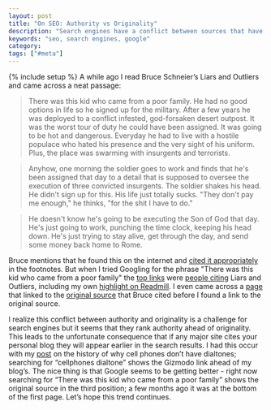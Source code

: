 ```yaml
---
layout: post
title: "On SEO: Authority vs Originality"
description: "Search engines have a conflict between sources that have authority and sources that have original content. I show an example of it going wrong."
keywords: "seo, search engines, google"
category:
tags: ["#meta"]
---
```

{% include setup %}
A while ago I read Bruce Schneier’s Liars and Outliers and came across a neat passage:

<blockquote>There was this kid who came from a poor family. He had no good options in life so he signed up for the military. After a few years he was deployed to a conflict infested, god-forsaken desert outpost. It was the worst tour of duty he could have been assigned. It was going to be hot and dangerous. Everyday he had to live with a hostile populace who hated his presence and the very sight of his uniform. Plus, the place was swarming with insurgents and terrorists.</blockquote>
<blockquote>Anyhow, one morning the soldier goes to work and finds that he's been assigned that day to a detail that is supposed to oversee the execution of three convicted insurgents. The soldier shakes his head. He didn't sign up for this. His life just totally sucks. "They don't pay me enough," he thinks, "for the shit I have to do."</blockquote>
<blockquote>He doesn't know he's going to be executing the Son of God that day. He's just going to work, punching the time clock, keeping his head down. He's just trying to stay alive, get through the day, and send some money back home to Rome.</blockquote>

Bruce mentions that he found this on the internet and <a href="http://experimentaltheology.blogspot.com/2011/06/tales-of-demonic.html" target="_blank">cited it appropriately</a> in the footnotes. But when I tried Googling for the phrase "There was this kid who came from a poor family" the <a href="https://www.google.com/search?q=%22there+was+this+kid+who+came+from+a+poor+family%22&amp;aq=f&amp;oq=%22there+was+this+kid+who+came+from+a+poor+family%22&amp;aqs=chrome.0.57j62l3.268j0&amp;sourceid=chrome&amp;ie=UTF-8" target="_blank">top links</a> were <a href="https://kindle.amazon.com/post/3dC8YohtSmaRMsjNnQcMXA" target="_blank">people citing</a> Liars and Outliers, including my own <a href="https://readmill.com/dangoldin/reads/liars-and-outliers/highlights/kajlmg" target="_blank">highlight on Readmill</a>. I even came across a <a href="http://jacksonholechrist.blogspot.com/2012/01/blog-post.html" target="_blank">page</a> that linked to the <a href="http://experimentaltheology.blogspot.com/2011/06/tales-of-demonic.html" target="_blank">original source</a> that Bruce cited before I found a link to the original source.

I realize this conflict between authority and originality is a challenge for search engines but it seems that they rank authority ahead of originality. This leads to the unfortunate consequence that if any major site cites your personal blog they will appear earlier in the search results. I had this occur with my <a href="http://dangoldin.com/2013/04/12/why-dont-cellphones-have-a-dialtone/">post</a> on the history of why cell phones don’t have dialtones; searching for “cellphones dialtone” shows the Gizmodo link ahead of my blog’s. The nice thing is that Google seems to be getting better - right now searching for “There was this kid who came from a poor family” shows the original source in the third position; a few months ago it was at the bottom of the first page. Let’s hope this trend continues.